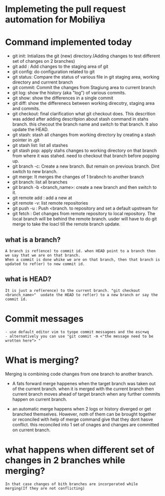 # Implemeting the pull request automation for Mobiliya


#  Command implemented today

- git init: Intializes the git (new) directory.(Adding changes to test different set of changes on 2 branches)
- git add : Add changes to the staging area of git
- git config: do configuration related to git
- git status: Compare the status of various file in git staging area, working directory and currrent branch
- git commit: Commit the changes from Stagiung area to current branch
- git log: show the history (aka "log") of various commits.
- git show: show the differences in a single commit
- git diff: show the differenecs between working direcotry, staging area and  commits.
- git checkout: final clarification what git checkout does. This descrition was added after adding descritpion about stash command in stahs branch. this checout the branch name and switch to that branch. It also update the HEAD.
- git stash: stash all changes from working directory by creating a stash pointer in .git
- git stash list: list all stashes 
- git stash pop: apply stahs changes to working directory on that branch from where it was stahed. need to checkout that branch before popping up. 
- git branch -c: Create a new branch. But remain on previous branch. Dint switch to new branch.
- git merge: It merges the changes of 1 brabnch to another branch
- git branch: list all branches
- git branch -b <branch_name>: create a new branch and then switch to it.
- git remote add <remote> <url>: add a new <remote> at <url>
- git remote -v: list remote repositories
- git push -u <remote> <branch>: Push <branch. to <remote> repository and set a default upstream for <branch>
- git fetch : Get changes from remote repository to local repository. The local branch will be behind the remote branch. usder will have to do git merge to take the loacl till the remote branch update.

## what is a branch?
    A branch is ref(ence) to commit id. when HEAD point to a branch then we say that we are on that branch.
    When a commit is done whike we are on that branch, then that branch is updated to ref(er) to new commit id.

## what is HEAD?
    It is just a ref(erence) to the current branch. "git checkout <branch_name>"  uodate the HEAD to ref(er) to a new branch or say the commit id.



# Commit messages
    - use default editor vim to tyope commit messagees and the esc+wq
    - alternatively you can use "git commit -m <"the message need to be wrotten here"> "

# What is merging?
Merging is combining code changes from one branch to another branch.

- A fats forward merge happenes when the target branch was taken out of the current branch. when it is merged with the current branch then current branch moves ahead of target branch when any further commits happen on current branch.

- an automatic merge happens when 2 logs or history diverged or get branched themselves. However, noth of them can be brought together or reconciled with help of merge command give that they dont hasve conflict. this reconciled into 1 set of cnages and changes are committed on current branch.

# what happens when different set of changes in 2 branches while merging?
    In that case changes of bith branches are incorporated while merging(If they are not conflicting)
